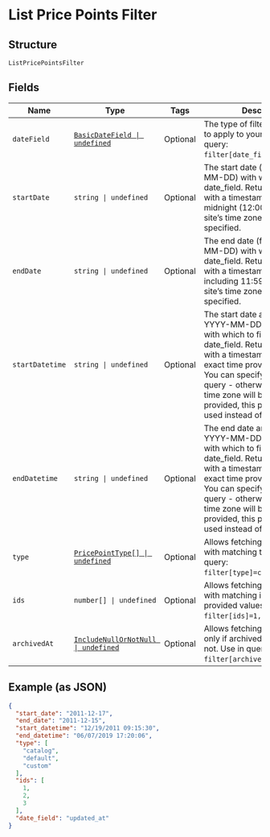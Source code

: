 
# List Price Points Filter

## Structure

`ListPricePointsFilter`

## Fields

| Name | Type | Tags | Description |
|  --- | --- | --- | --- |
| `dateField` | [`BasicDateField \| undefined`](../../doc/models/basic-date-field.md) | Optional | The type of filter you would like to apply to your search. Use in query: `filter[date_field]=created_at`. |
| `startDate` | `string \| undefined` | Optional | The start date (format YYYY-MM-DD) with which to filter the date_field. Returns price points with a timestamp at or after midnight (12:00:00 AM) in your site’s time zone on the date specified. |
| `endDate` | `string \| undefined` | Optional | The end date (format YYYY-MM-DD) with which to filter the date_field. Returns price points with a timestamp up to and including 11:59:59PM in your site’s time zone on the date specified. |
| `startDatetime` | `string \| undefined` | Optional | The start date and time (format YYYY-MM-DD HH:MM:SS) with which to filter the date_field. Returns price points with a timestamp at or after exact time provided in query. You can specify timezone in query - otherwise your site's time zone will be used. If provided, this parameter will be used instead of start_date. |
| `endDatetime` | `string \| undefined` | Optional | The end date and time (format YYYY-MM-DD HH:MM:SS) with which to filter the date_field. Returns price points with a timestamp at or before exact time provided in query. You can specify timezone in query - otherwise your site's time zone will be used. If provided, this parameter will be used instead of end_date. |
| `type` | [`PricePointType[] \| undefined`](../../doc/models/price-point-type.md) | Optional | Allows fetching price points with matching type. Use in query: `filter[type]=custom,catalog`. |
| `ids` | `number[] \| undefined` | Optional | Allows fetching price points with matching id based on provided values. Use in query: `filter[ids]=1,2,3`. |
| `archivedAt` | [`IncludeNullOrNotNull \| undefined`](../../doc/models/include-null-or-not-null.md) | Optional | Allows fetching price points only if archived_at is present or not. Use in query: `filter[archived_at]=not_null`. |

## Example (as JSON)

```json
{
  "start_date": "2011-12-17",
  "end_date": "2011-12-15",
  "start_datetime": "12/19/2011 09:15:30",
  "end_datetime": "06/07/2019 17:20:06",
  "type": [
    "catalog",
    "default",
    "custom"
  ],
  "ids": [
    1,
    2,
    3
  ],
  "date_field": "updated_at"
}
```

